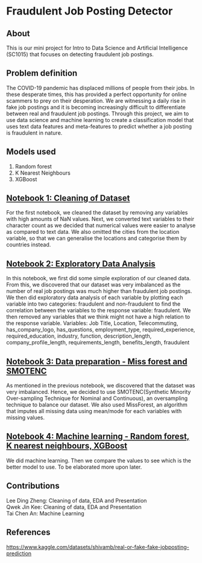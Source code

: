 # Fraudulent Job Posting Detector
## About
This is our mini project for Intro to Data Science and Artificial Intelligence (SC1015) that focuses on detecting fraudulent job postings.
## Problem definition
The COVID-19 pandemic has displaced millions of people from their jobs. In these desperate times, this has provided a perfect opportunity for online scammers to prey on their desperation. We are witnessing a daily rise in fake job postings and it is becoming increasingly difficult to differentiate between real and fraudulent job postings. Through this project, we aim to use data science and machine learning to create a classification model that uses text data features and meta-features to predict whether a job posting is fraudulent in nature.
## Models used
1. Random forest
2. K Nearest Neighbours
3. XGBoost
## [Notebook 1: Cleaning of Dataset](https://github.com/taica00/SC1015/blob/main/Cleaning%20of%20Dataset.ipynb)
For the first notebook, we cleaned the dataset by removing any variables with high amounts of NaN values. Next, we converted text variables to their character count as we decided that numerical values were easier to analyse as compared to text data. We also omitted the cities from the location variable, so that we can generalise the locations and categorise them by countries instead.</br>


## [Notebook 2: Exploratory Data Analysis](https://github.com/taica00/SC1015/blob/main/Exploratory%20Data%20Analysis%20of%20Dataset.ipynb)
In this notebook, we first did some simple exploration of our cleaned data. From this, we discovered that our dataset was very imbalanced as the number of real job postings was much higher than fraudulent job postings. We then did exploratory data analysis of each variable by plotting each variable into two categories: fraudulent and non-fraudulent to find the correlation between the variables to the response variable: fraudulent. We then removed any variables that we think might not have a high relation to the response variable.
Variables: Job Title, Location, Telecommuting, has_company_logo, has_questions, employment_type, required_experience, required_education, industry, function, description_length, company_profile_length, requirements_length, benefits_length, fraudulent
## [Notebook 3: Data preparation - Miss forest and SMOTENC](https://github.com/taica00/SC1015/blob/main/MissForest%20and%20SMOTENC.ipynb)
As mentioned in the previous notebook, we discovered that the dataset was very imbalanced. Hence, we decided to use SMOTENC(Synthetic Minority Over-sampling Technique for Nominal and Continuous), an oversampling technique to balance our dataset. We also used MissForest, an algorithm that imputes all missing data using mean/mode for each variables with missing values. 
## [Notebook 4: Machine learning - Random forest, K nearest neighbours, XGBoost](https://github.com/taica00/SC1015/blob/main/Machine%20Learning.ipynb)
We did machine learning. Then we compare the values to see which is the better model to use. To be elaborated more upon later.
## Contributions
Lee Ding Zheng: Cleaning of data, EDA and Presentation </br>
Qwek Jin Kee: Cleaning of data, EDA and Presentation </br>
Tai Chen An: Machine Learning 
## References
https://www.kaggle.com/datasets/shivamb/real-or-fake-fake-jobposting-prediction
